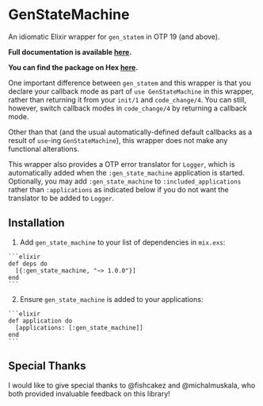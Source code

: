 # GenStateMachine

An idiomatic Elixir wrapper for `gen_statem` in OTP 19 (and above).

**Full documentation is available [here](https://hexdocs.pm/gen_state_machine).**

**You can find the package on Hex [here](https://hex.pm/packages/gen_state_machine).**

One important difference between `gen_statem` and this wrapper is that you
declare your callback mode as part of `use GenStateMachine` in this wrapper,
rather than returning it from your `init/1` and `code_change/4`. You can still,
however, switch callback modes in `code_change/4` by returning a callback mode.

Other than that (and the usual automatically-defined default callbacks as a
result of `use`-ing `GenStateMachine`), this wrapper does not make any
functional alterations.

This wrapper also provides a OTP error translator for `Logger`, which is
automatically added when the `:gen_state_machine` application is started.
Optionally, you may add `:gen_state_machine` to `:included_applications` rather
than `:applications` as indicated below if you do not want the translator to be
added to `Logger`.

## Installation

  1. Add `gen_state_machine` to your list of dependencies in `mix.exs`:

    ```elixir
    def deps do
      [{:gen_state_machine, "~> 1.0.0"}]
    end
    ```

  2. Ensure `gen_state_machine` is added to your applications:

    ```elixir
    def application do
      [applications: [:gen_state_machine]]
    end
    ```

## Special Thanks

I would like to give special thanks to @fishcakez and @michalmuskala, who both
provided invaluable feedback on this library!
